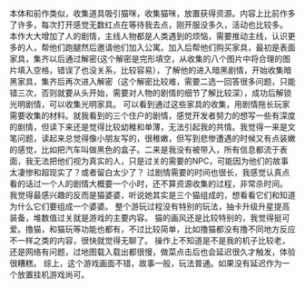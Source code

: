 
本体和前作类似，收集道具吸引猫咪，收集猫咪，放置获得资源。内容上比前作多了许多，每次打开感觉无数红点在等待我去点，刚开服没多久，活动也比较多。
本作大大增加了人的剧情，主线人物都是人类遇到的烦恼，需要推动主线，认识更多的人，帮他们跑腿然后邀请他们加入公寓。加入后帮他们购买家具，最初是表面家具，集齐以后通过解密(这个解密是完形填空，从收集的八个图片中将合理的图片填入空格，错误了也没关系，比较容易），了解他的进入暗黑剧情，开始收集暗黑家具，集齐后再次进入解密（这个解密比较难，需要二选一回答很多问题，只能错三次，否则就要从头开始，需要对人物的剧情的细节了解比较深），成功后解锁光明剧情，可以收集光明家具。
可以看到通过这些家具的收集，用剧情拖长玩家需要收集的材料。就我看到的三个住户的剧情，感觉开发者努力的想写一些有深度的剧情，但读下来还是觉得比较幼稚和单薄，无法引起我的共情。我觉得一来是文笔问题，读起来总觉得像小朋友写的，很稚嫩，但写到悲惨遭遇的时候又有点装嫩的感觉，比如把汽车叫做黑色的盒子。二来是我没有被带入，所有信息都流于表面，我无法把他们视为真实的人，只是过关的需要的NPC，可能因为他们的故事太凄惨和超现实了？或者留白太少了？
过剧情需要的时间也很长，我感觉认真点看的话过一个人的剧情大概要一个小时，还不算资源收集的过程，非常杀时间。
我觉得最感兴趣的反而是猫婆婆，听说她其实是三个猫组成的，想看看它们和知道为什么它们要组成一个婆婆。
整个游玩过程没有特别的玩法，抽卡升级升星提高装备，堆数值过关就是游戏的主要内容。
猫的画风还是比较特别的，我觉得挺可爱。撸猫，和猫玩等功能也都有，不过比较简单，比如撸猫都没有撸不同地方反应不一样之类的内容，很快就觉得无聊了。
操作上不知道是不是我的机子比较老，还是网络有问题，过地图载入载出都很慢，做菜点击后也会延迟很久才触发，体验很糟糕。
综上，这个游戏画面不错，故事一般，玩法普通。如果没有延迟作为一个放置挂机游戏尚可。